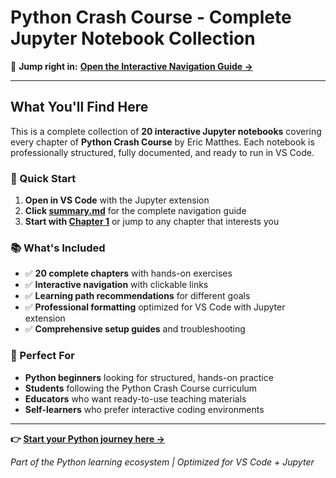 # Python Crash Course - Complete Jupyter Notebook Collection

🎯 **Jump right in:** [**Open the Interactive Navigation Guide →**](Navigation_Hub_&_Summary.md)

---

## What You'll Find Here

This is a complete collection of **20 interactive Jupyter notebooks** covering every chapter of **Python Crash Course** by Eric Matthes. Each notebook is professionally structured, fully documented, and ready to run in VS Code.

### 🚀 Quick Start

1. **Open in VS Code** with the Jupyter extension
2. **Click [summary.md](summary.md)** for the complete navigation guide
3. **Start with [Chapter 1](chapter_1.ipynb)** or jump to any chapter that interests you

### 📚 What's Included

- ✅ **20 complete chapters** with hands-on exercises
- ✅ **Interactive navigation** with clickable links
- ✅ **Learning path recommendations** for different goals
- ✅ **Professional formatting** optimized for VS Code with Jupyter extension
- ✅ **Comprehensive setup guides** and troubleshooting

### 🎯 Perfect For

- **Python beginners** looking for structured, hands-on practice
- **Students** following the Python Crash Course curriculum
- **Educators** who want ready-to-use teaching materials
- **Self-learners** who prefer interactive coding environments

---

**👉 [Start your Python journey here →](summary.md)**

*Part of the Python learning ecosystem | Optimized for VS Code + Jupyter*